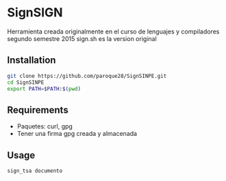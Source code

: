 # SignSIGN
Herramienta creada originalmente en el curso de lenguajes y compiladores segundo semestre 2015 sign.sh es la version original
## Installation
```bash
git clone https://github.com/paroque28/SignSINPE.git
cd SignSINPE
export PATH=$PATH:$(pwd)
```
## Requirements
- Paquetes: curl, gpg
- Tener una firma gpg creada y almacenada
## Usage
```bash
sign_tsa documento
```
